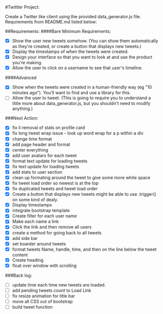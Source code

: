 #Twittler Project:

Create a Twitter like client using the provided data_generator.js file.  Requirements from README.md listed below:

##Requirements:
####Bare Minimum Requirements:
- [x] Show the user new tweets somehow. (You can show them automatically as they're created, or create a button that displays new tweets.)
- [x] Display the timestamps of when the tweets were created.
- [x] Design your interface so that you want to look at and use the product you're making.
- [x] Allow the user to click on a username to see that user's timeline.

####Advanced
- [x] Show when the tweets were created in a human-friendly way (eg "10 minutes ago"). You'll want to find and use a library for this.
- [ ] Allow the user to tweet. (This is going to require you to understand a little more about data_generator.js, but you shouldn't need to modify anything.)

###Next Action:
- [X] fix li removal of stats on profile card
- [x] fix long tweet wrap issue - look up word wrap for a p within a div
- [x] change time format
- [x] add page header and format
- [x] center everything
- [x] add user avatars for each tweet
- [x] format text update for loading tweets
- [x] fix text update for loading tweets
- [x] add stats to user section
- [x] clean up formating around the tweet to give some more white space 
- [x] fix tweet load order so newest is at the top
- [x] fix duplicated tweets and tweet load order
- [x] Create a button that displays new tweets
 might be able to use .trigger() on some kind of dealy.
- [x] Display timestamps
- [x] integrate bootstrap template
- [x] Create filter for each user name
- [x] Make each name a link
- [x] Click the link and then remove all users 
- [x] create a method for going back to all tweets
- [x] add side bar
- [x] set boarder around tweets
- [x] format tweets Name, handle, time, and then on the line below the tweet content
- [x] Create heading
- [x] float over window with scrolling

###Back log:
- [ ] update time each time new tweets are loaded.
- [ ] add pending tweets count to Load Link
- [ ] fix resize animation for title bar
- [ ] move all CSS out of bootstrap
- [ ] build tweet function
